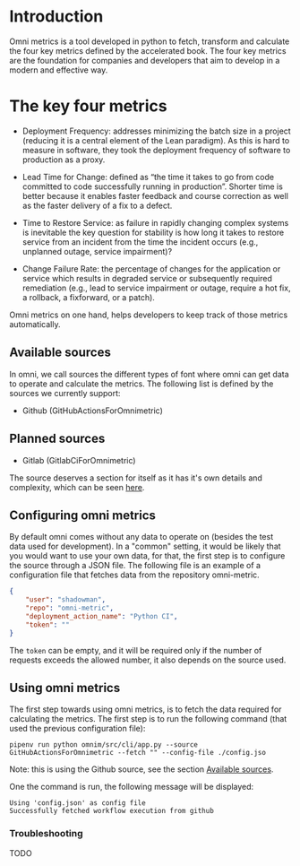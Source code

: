 # Introduction

Omni metrics is a tool developed in python to fetch, transform and calculate
the four key metrics defined by the accelerated book. The four key metrics
are the foundation for companies and developers that aim to develop
in a modern and effective way.

# The key four metrics

- Deployment Frequency: addresses minimizing the batch size in a project (reducing it is a central element of the Lean paradigm). As this is hard to measure in software, they took the deployment frequency of software to production as a proxy.

- Lead Time for Change: defined as “the time it takes to go from code committed to code successfully running in production”. Shorter time is better because it enables faster feedback and course correction as well as the faster delivery of a fix to a defect.

- Time to Restore Service: as failure in rapidly changing complex systems is inevitable the key question for stability is how long it takes to restore service from an incident from the time the incident occurs (e.g., unplanned outage, service impairment)?

- Change Failure Rate: the percentage of changes for the application or service which results in degraded service or subsequently required remediation (e.g., lead to service impairment or outage, require a hot fix, a rollback, a fixforward, or a patch).

Omni metrics on one hand, helps developers to keep track of those metrics
automatically. 

## Available sources

In omni, we call sources the different types of font where omni can get data
to operate and calculate the metrics. The following list is defined by the
sources we currently support:

- Github (GitHubActionsForOmnimetric)

## Planned sources

- Gitlab (GitlabCiForOmnimetric)

The source deserves a section for itself as it has it's own details and complexity,
which can be seen [here](./sources.md).

## Configuring omni metrics

By default omni comes without any data to operate on (besides the test data
used for development). In a "common" setting, it would be likely that
you would want to use your own data, for that, the first step
is to configure the source through a JSON file. The following file
is an example of a configuration file that fetches data from the repository
omni-metric.

```json
{
    "user": "shadowman",
    "repo": "omni-metric",
    "deployment_action_name": "Python CI",
    "token": ""
}
```

The `token` can be empty, and it will be required only if the number of requests
exceeds the allowed number, it also depends on the source used.

## Using omni metrics

The first step towards using omni metrics, is to fetch the data required
for calculating the metrics. The first step is to run the following
command (that used the previous configuration file):

```
pipenv run python omnim/src/cli/app.py --source GitHubActionsForOmnimetric --fetch "" --config-file ./config.jso
```

Note: this is using the Github source, see the section [Available sources](#available-sources).

One the command is run, the following message will be displayed:

```
Using 'config.json' as config file
Successfully fetched workflow execution from github
```

### Troubleshooting

TODO